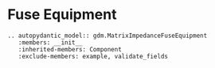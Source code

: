 # Fuse Equipment

```{eval-rst}
.. autopydantic_model:: gdm.MatrixImpedanceFuseEquipment
   :members: __init__
   :inherited-members: Component
   :exclude-members: example, validate_fields
```